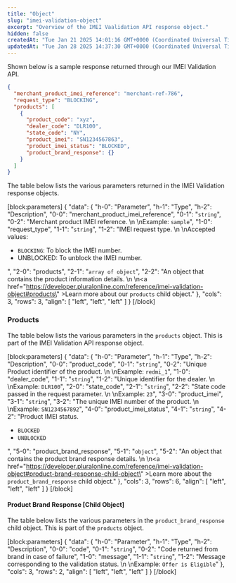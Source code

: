 ```yaml
---
title: "Object"
slug: "imei-validation-object"
excerpt: "Overview of the IMEI Vaalidation API response object."
hidden: false
createdAt: "Tue Jan 21 2025 14:01:16 GMT+0000 (Coordinated Universal Time)"
updatedAt: "Tue Jan 28 2025 14:37:30 GMT+0000 (Coordinated Universal Time)"
---
```

Shown below is a sample response returned through our IMEI Validation API.

```json IMEI Validation Response
{
  "merchant_product_imei_reference": "merchant-ref-786",
  "request_type": "BLOCKING",
  "products": [
    {
      "product_code": "xyz",
      "dealer_code": "DLR100",
      "state_code": "NY",
      "product_imei": "SN1234567863",
      "product_imei_status": "BLOCKED",
      "product_brand_response": {}
    }
  ]
}
```

The table below lists the various parameters returned in the IMEI Validation response objects.

[block:parameters]
{
  "data": {
    "h-0": "Parameter",
    "h-1": "Type",
    "h-2": "Description",
    "0-0": "merchant_product_imei_reference",
    "0-1": "`string`",
    "0-2": "Merchant product IMEI reference.  \n  \nExample: `sample`",
    "1-0": "request_type",
    "1-1": "`string`",
    "1-2": "IMEI request type.  \n  \nAccepted values:<ul><li>`BLOCKING`: To block the IMEI number.</li><li>UNBLOCKED: To unblock the IMEI number.</ul></li>",
    "2-0": "products",
    "2-1": "`array of object`",
    "2-2": "An object that contains the product information details.  \n  \n<a href=\"https://developer.pluralonline.com/reference/imei-validation-object#products\" >Learn more about our `products` child object</a>."
  },
  "cols": 3,
  "rows": 3,
  "align": [
    "left",
    "left",
    "left"
  ]
}
[/block]


### Products

The table below lists the various parameters in the `products` object. This is part of the IMEI Validation API response object.

[block:parameters]
{
  "data": {
    "h-0": "Parameter",
    "h-1": "Type",
    "h-2": "Description",
    "0-0": "product_code",
    "0-1": "`string`",
    "0-2": "Unique Product identifier of the product.  \n  \nExample: `redmi_1`",
    "1-0": "dealer_code",
    "1-1": "`string`",
    "1-2": "Unique identifier for the dealer.  \n  \nExample: `DLR100`",
    "2-0": "state_code",
    "2-1": "`string`",
    "2-2": "State code passed in the request parameter.  \n  \nExample: `23`",
    "3-0": "product_imei",
    "3-1": "`string`",
    "3-2": "The unique IMEI number of the product.  \n  \nExample: `SN1234567892`",
    "4-0": "product_imei_status",
    "4-1": "`string`",
    "4-2": "Product IMEI status.<ul><li>`BLOCKED`</li><li>`UNBLOCKED`</ul></li>",
    "5-0": "product_brand_response",
    "5-1": "`object`",
    "5-2": "An object that contains the product brand response details.  \n  \n<a href=\"https://developer.pluralonline.com/reference/imei-validation-object#product-brand-response-child-object\" >Learn more about the `product_brand_response` child object.</a>"
  },
  "cols": 3,
  "rows": 6,
  "align": [
    "left",
    "left",
    "left"
  ]
}
[/block]


#### Product Brand Response [Child Object]

The table below lists the various parameters in the `product_brand_response` child object. This is part of the `products` object.

[block:parameters]
{
  "data": {
    "h-0": "Parameter",
    "h-1": "Type",
    "h-2": "Description",
    "0-0": "code",
    "0-1": "`string`",
    "0-2": "Code returned from brand in case of failure",
    "1-0": "message",
    "1-1": "`string`",
    "1-2": "Message corresponding to the validation status.  \n  \nExample: `Offer is Eligible`"
  },
  "cols": 3,
  "rows": 2,
  "align": [
    "left",
    "left",
    "left"
  ]
}
[/block]
